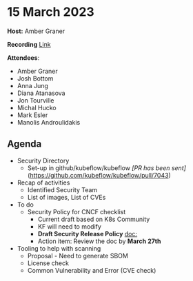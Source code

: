 # 15 March 2023

**Host:** Amber Graner

**Recording** [Link](https://drive.google.com/file/d/137WJxYQIvPac0pYz_zS3iLmphYj7mZSi/view)

**Attendees**: 
* Amber Graner
* Josh Bottom
* Anna Jung
* Diana Atanasova
* Jon Tourville
* Michal Hucko
* Mark Esler
* Manolis Androulidakis
  
## Agenda
* Security Directory 
  * Set-up in github/kubeflow/kubeflow _[PR has been sent]_(https://github.com/kubeflow/kubeflow/pull/7043)
* Recap of activities
  * Identified Security Team
  * List of images, List of CVEs
* To do
  * Security Policy for CNCF checklist
    * Current draft based on K8s Community
    * KF will need to modify
    * **Draft Security Release Policy** [doc:](https://docs.google.com/document/d/1vw_efQyYG_zWEoL-vk9mZQX5p7fOcl3RTG6pcxMhYKI/edit#heading=h.uhbrpt4u5e69)
    * Action item: Review the doc by **March 27th**
* Tooling to help with scanning
  * Proposal - Need to generate SBOM
  * License check
  * Common Vulnerability and Error (CVE check)



